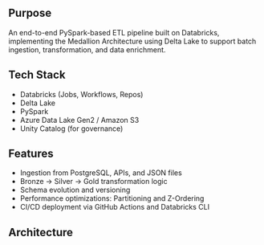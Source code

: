 ## Purpose
An end-to-end PySpark-based ETL pipeline built on Databricks, implementing the Medallion Architecture using Delta Lake to support batch ingestion, transformation, and data enrichment.

## Tech Stack
- Databricks (Jobs, Workflows, Repos)
- Delta Lake
- PySpark
- Azure Data Lake Gen2 / Amazon S3
- Unity Catalog (for governance)

## Features
- Ingestion from PostgreSQL, APIs, and JSON files
- Bronze → Silver → Gold transformation logic
- Schema evolution and versioning
- Performance optimizations: Partitioning and Z-Ordering
- CI/CD deployment via GitHub Actions and Databricks CLI

## Architecture